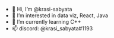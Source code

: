 - 👋 Hi, I’m @krasi-sabyata
- 👀 I’m interested in data viz, React, Java
- 🌱 I’m currently learning C++
- 📫 discord: @krasi_sabyata#1193

<!---
krasi-sabyata/krasi-sabyata is a ✨ special ✨ repository because its `README.md` (this file) appears on your GitHub profile.
You can click the Preview link to take a look at your changes.
--->
